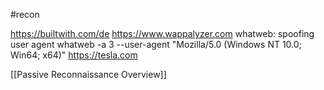 #recon 

https://builtwith.com/de
https://www.wappalyzer.com
whatweb:
spoofing user agent
	whatweb -a 3 --user-agent "Mozilla/5.0 (Windows NT 10.0; Win64; x64)" https://tesla.com





[[Passive Reconnaissance Overview]]